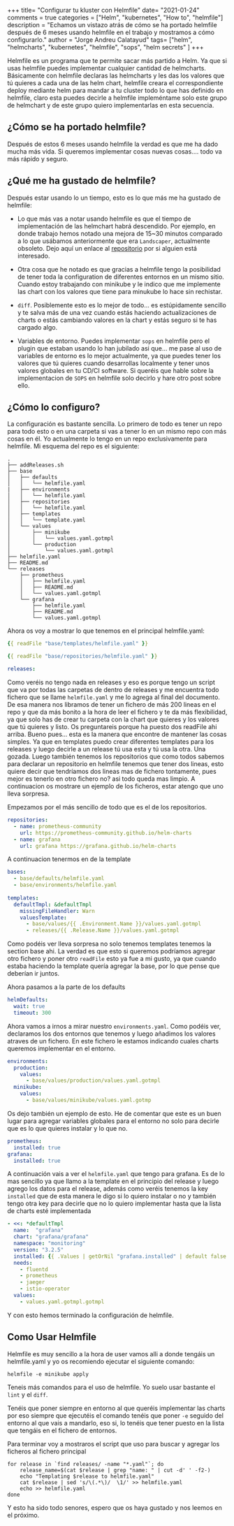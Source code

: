 +++
title= "Configurar tu kluster con Helmfile"
date= "2021-01-24"
comments = true
categories = ["Helm", "kubernetes", "How to", "helmfile"]
description = "Echamos un vistazo atrás de cómo se ha portado helmfile después de 6 meses usando helmfile en el trabajo y mostramos a cómo configurarlo."
author = "Jorge Andreu Calatayud"
tags= ["helm", "helmcharts", "kubernetes", "helmfile", "sops", "helm secrets" ]
+++

Helmfile es un programa que te permite sacar más partido a Helm. Ya que si usas helmfile puedes implementar cualquier cantidad de helmcharts. Básicamente con helmfile declaras las helmcharts y les das los valores que tú quieres a cada una de las helm chart, helmfile creara el correspondiente deploy mediante helm para mandar a tu cluster todo lo que has definido en helmfile, claro esta puedes decirle a helmfile impleméntame solo este grupo de helmchart y de este grupo quiero implementarlas en esta secuencia. 

## ¿Cómo se ha portado helmfile? 
Después de estos 6 meses usando helmfile la verdad es que me ha dado mucha más vida. Si queremos implementar cosas nuevas cosas.... todo va más rápido y seguro. 

## ¿Qué me ha gustado de helmfile?
Después estar usando lo un tiempo, esto es lo que más me ha gustado de helmfile:

- Lo que más vas a notar usando helmfile es que el tiempo de implementación de las helmchart habrá descendido. Por ejemplo, en donde trabajo hemos notado una mejora de 15~30 minutos comparado a lo que usábamos anteriormente que era `Landscaper`, actualmente obsoleto. Dejo aquí un enlace al [repositorio](https://github.com/Eneco/landscaper) por si alguien está interesado.  


- Otra cosa que he notado es que gracias a helmfile tengo la posibilidad de tener toda la configuration de diferentes entornos en un mismo sitio. Cuando estoy trabajando con minikube y le indico que me implemente las chart con los valores que tiene para minukube lo hace sin rechistar.


- `diff`. Posiblemente esto es lo mejor de todo... es estúpidamente sencillo y te salva más de una vez cuando estás haciendo actualizaciones de charts o estás cambiando valores en la chart y estás seguro si te has cargado algo.


- Variables de entorno. Puedes implementar `sops` en helmfile pero el plugin que estaban usando lo han jubilado asi que... me pase al uso de variables de entorno es lo mejor actualmente, ya que puedes tener los valores que tú quieres cuando desarrollas localmente y tener unos valores globales en tu CD/CI software.  Si queréis que hable sobre la implementacion de `SOPS` en helmfile solo decirlo y hare otro post sobre ello.

## ¿Cómo lo configuro?

La configuración es bastante sencilla. Lo primero de todo es tener un repo para todo esto o en una carpeta si vas a tener lo en un mismo repo con más cosas en él. Yo actualmente lo tengo en un repo exclusivamente para helmfile. Mi esquema del repo es el siguiente:


```shell
.
├── addReleases.sh
├── base
│   ├── defaults
│   │   └── helmfile.yaml
|   ├── environments
│   │   └── helmfile.yaml
│   ├── repositories
│   │   └── helmfile.yaml
│   ├── templates
│   │   └── template.yaml
│   └── values
│       ├── minikube
│       │   └── values.yaml.gotmpl
│       └── production
│           └── values.yaml.gotmpl
├── helmfile.yaml
├── README.md
└── releases
    ├── prometheus
    │   ├── helmfile.yaml
    │   ├── README.md
    │   └── values.yaml.gotmpl
    └── grafana
        ├── helmfile.yaml
        ├── README.md
        └── values.yaml.gotmpl

```

Ahora os voy a mostrar lo que tenemos en el principal helmfile.yaml:

```yaml
{{ readFile "base/templates/helmfile.yaml" }}

{{ readFile "base/repositories/helmfile.yaml" }}

releases:

```

Como veréis no tengo nada en releases y eso es porque tengo un script que va por todas las carpetas de dentro de releases y me encuentra todo fichero que se llame `helmfile.yaml` y me lo agrega al final del documento. De esa manera nos libramos de tener un fichero de más 200 lineas en el repo y que da más bonito a la hora de leer el fichero y te da más flexibilidad, ya que solo has de crear tu carpeta con la chart que quieres y los valores que tú quieres y listo. Os preguntareis porque ha puesto dos readFile ahi arriba. Bueno pues... esta es la manera que encontre de mantener las cosas simples. Ya que en templates puedo crear diferentes templates para los releases y luego decirle a un release tú usa esta y tú usa la otra. Una gozada. Luego también tenemos los repositorios que como todos sabemos para declarar un repositorio en helmfile tenemos que tener dos lineas, esto quiere decir que tendríamos dos lineas mas de fichero tontamente, pues mejor es tenerlo en otro fichero no? asi todo queda mas limpio. A continuacion os mostrare un ejemplo de los ficheros, estar atengo que uno lleva sorpresa.

Empezamos por el más sencillo de todo que es el de los repositorios. 

```yaml
repositories:
  - name: prometheus-community
    url: https://prometheus-community.github.io/helm-charts
  - name: grafana
    url: grafana https://grafana.github.io/helm-charts
```

A continuacion tenermos en de la template
```yaml
bases:
  - base/defaults/helmfile.yaml
  - base/environments/helmfile.yaml
  
templates:
  defaultTmpl: &defaultTmpl
    missingFileHandler: Warn
    valuesTemplate:
      - base/values/{{ .Environment.Name }}/values.yaml.gotmpl
      - releases/{{ .Release.Name }}/values.yaml.gotmpl
```

Como podéis ver lleva sorpresa no solo tenemos templates tenemos la section base ahi. La verdad es que esto si queremos podríamos agregar otro fichero y poner otro `readFile` esto ya fue a mi gusto, ya que cuando estaba haciendo la template quería agregar la base, por lo que pense que deberían ir juntos.

Ahora pasamos a la parte de los defaults
```yaml
helmDefaults:
  wait: true
  timeout: 300
```

Ahora vamos a irnos a mirar nuestro `environments.yaml`. Como podéis ver, declaramos los dos entornos que tenemos y luego añadimos los valores atraves de un fichero. En este fichero le estamos indicando cuales charts queremos implementar en el entorno.

```yaml
environments:
  production:
    values:
      - base/values/production/values.yaml.gotmpl
  minikube:
    values:
      - base/values/minikube/values.yaml.gotmp
```

Os dejo también un ejemplo de esto. He de comentar que este es un buen lugar para agregar variables globales para el entorno no solo para decirle que es lo que quieres instalar y lo que no.

```yaml
prometheus:
  installed: true
grafana:
  installed: true
```

A continuación vais a ver el `helmfile.yaml` que tengo para grafana. Es de lo mas sencillo ya que llamo a la template en el principio del release y luego agrego los datos para el release, además como veréis tenemos la key `installed` que de esta manera le digo si lo quiero instalar o no y también tengo otra key para decirle que no lo quiero implementar hasta que la lista de charts esté implementada

```yaml
- <<: *defaultTmpl
  name:  "grafana"
  chart: "grafana/grafana"
  namespace: "monitoring"
  version: "3.2.5"
  installed: {{ .Values | getOrNil "grafana.installed" | default false }}
  needs: 
    - fluentd
    - prometheus
    - jaeger
    - istio-operator
  values:
    - values.yaml.gotmpl.gotmpl
```

Y con esto hemos terminado la configuración de helmfile.

## Como Usar Helmfile

Helmfile es muy sencillo a la hora de user vamos alli a donde tengáis un helmfile.yaml y yo os recomiendo ejecutar el siguiente comando:

```shell
helmfile -e minikube apply 
```
Teneis más comandos para el uso de helmfile. Yo suelo usar bastante el `lint` y el `diff`.

Tenéis que poner siempre en entorno al que queréis implementar las charts por eso siempre que ejecutéis el comando tenéis que poner `-e` seguido del entorno al que vais a mandarlo, eso si, lo tenéis que tener puesto en la lista que tengáis en el fichero de entornos.

Para terminar voy a mostraros el script que uso para buscar y agregar los ficheros al fichero principal

```shell
for release in `find releases/ -name "*.yaml"`; do
    release_name=$(cat $release | grep "name: " | cut -d' ' -f2-)
    echo "Templating $release to helmfile.yaml"
    cat $release | sed 's/\(.*\)/  \1/' >> helmfile.yaml
    echo >> helmfile.yaml
done
```

Y esto ha sido todo senores, espero que os haya gustado y nos leemos en el próximo.


